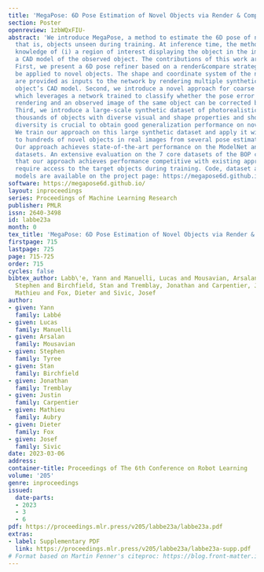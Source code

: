 ```yaml
---
title: 'MegaPose: 6D Pose Estimation of Novel Objects via Render & Compare'
section: Poster
openreview: 1zbWQxFIU-
abstract: 'We introduce MegaPose, a method to estimate the 6D pose of novel objects,
  that is, objects unseen during training. At inference time, the method only assumes
  knowledge of (i) a region of interest displaying the object in the image and (ii)
  a CAD model of the observed object. The contributions of this work are threefold.
  First, we present a 6D pose refiner based on a render&compare strategy which can
  be applied to novel objects. The shape and coordinate system of the novel object
  are provided as inputs to the network by rendering multiple synthetic views of the
  object’s CAD model. Second, we introduce a novel approach for coarse pose estimation
  which leverages a network trained to classify whether the pose error between a synthetic
  rendering and an observed image of the same object can be corrected by the refiner.
  Third, we introduce a large-scale synthetic dataset of photorealistic images of
  thousands of objects with diverse visual and shape properties and show that this
  diversity is crucial to obtain good generalization performance on novel objects.
  We train our approach on this large synthetic dataset and apply it without retraining
  to hundreds of novel objects in real images from several pose estimation benchmarks.
  Our approach achieves state-of-the-art performance on the ModelNet and YCB-Video
  datasets. An extensive evaluation on the 7 core datasets of the BOP challenge demonstrates
  that our approach achieves performance competitive with existing approaches that
  require access to the target objects during training. Code, dataset and trained
  models are available on the project page: https://megapose6d.github.io/.'
software: https://megapose6d.github.io/
layout: inproceedings
series: Proceedings of Machine Learning Research
publisher: PMLR
issn: 2640-3498
id: labbe23a
month: 0
tex_title: 'MegaPose: 6D Pose Estimation of Novel Objects via Render & Compare'
firstpage: 715
lastpage: 725
page: 715-725
order: 715
cycles: false
bibtex_author: Labb\'e, Yann and Manuelli, Lucas and Mousavian, Arsalan and Tyree,
  Stephen and Birchfield, Stan and Tremblay, Jonathan and Carpentier, Justin and Aubry,
  Mathieu and Fox, Dieter and Sivic, Josef
author:
- given: Yann
  family: Labbé
- given: Lucas
  family: Manuelli
- given: Arsalan
  family: Mousavian
- given: Stephen
  family: Tyree
- given: Stan
  family: Birchfield
- given: Jonathan
  family: Tremblay
- given: Justin
  family: Carpentier
- given: Mathieu
  family: Aubry
- given: Dieter
  family: Fox
- given: Josef
  family: Sivic
date: 2023-03-06
address:
container-title: Proceedings of The 6th Conference on Robot Learning
volume: '205'
genre: inproceedings
issued:
  date-parts:
  - 2023
  - 3
  - 6
pdf: https://proceedings.mlr.press/v205/labbe23a/labbe23a.pdf
extras:
- label: Supplementary PDF
  link: https://proceedings.mlr.press/v205/labbe23a/labbe23a-supp.pdf
# Format based on Martin Fenner's citeproc: https://blog.front-matter.io/posts/citeproc-yaml-for-bibliographies/
---
```


